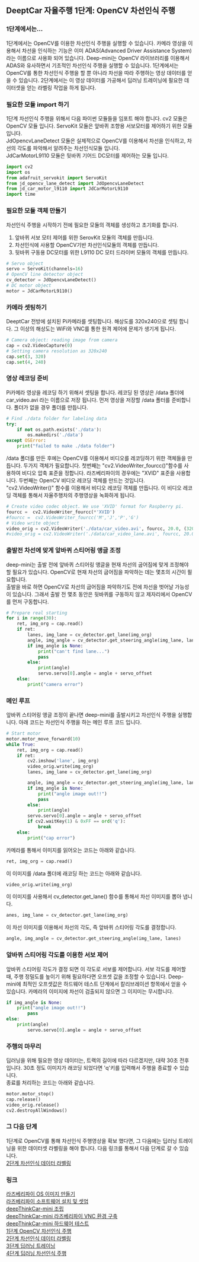 
## DeeptCar 자율주행 1단계: OpenCV 차선인식 주행  

### 1단계에서는...
1단계에서는 OpenCV를 이용한 차선인식 주행을 실행할 수 있습니다. 카메라 영상을 이용해서 차선을 인식하는 기능은 이미 ADAS(Advanced Driver Assistance System)라는 이름으로 사용화 되어 있습니다. Deep-mini는 OpenCV 라이브러리를 이용해서 ADAS와 유사하면서 기초적인 차선인식 주행을 실행할 수 있습니다. 1단계에서는 OpenCV를 통한 차선인식 주행을 할 뿐 아니라 차선을 따라 주행하는 영상 데이터를 얻을 수 있습니다. 2단계에서는 이 영상 데이터를 가공해서 딥러닝 트레이닝에 필요한 데이터셋을 얻는 라벨링 작업을 하게 됩니다. 

### 필요한 모듈 import 하기 
1단계 차선인식 주행을 위해서 다음 파이썬 모듈들을 임포트 해야 합니다. cv2 모듈은 OpenCV 모듈 입니다. ServoKit 모듈은 앞바퀴 조향용 서보모터를 제어하기 위한 모듈 입니다.     
JdOpencvLaneDetect 모듈은 실제적으로 OpenCV를 이용해서 차선을 인식하고, 차선의 각도를 파악해서 알려주는 차선인식모듈 입니다.     
JdCarMotorL9110 모듈은 뒷바퀴 기어드 DC모터를 제어하는 모듈 입니다. 

```python
import cv2
import os 
from adafruit_servokit import ServoKit
from jd_opencv_lane_detect import JdOpencvLaneDetect
from jd_car_motor_l9110 import JdCarMotorL9110
import time 
```

### 필요한 모듈 객체 만들기 
차선인식 주행을 시작하기 전에 필요한 모듈의 객체를 생성하고 초기화를 합니다. 
1. 앞바퀴 서보 모터 제어를 위한 SerovKit 모듈의 객체를 만듭니다. 
2. 차선인식에 사용할 OpenCV기반 차선인식모듈의 객체를 만듭니다. 
3. 뒷바퀴 구동용 DC모터를 위한 L9110 DC 모터 드라이버 모듈의 객체를 만듭니다. 

```python
# Servo object 
servo = ServoKit(channels=16)
# OpenCV line detector object
cv_detector = JdOpencvLaneDetect()
# DC motor object 
motor = JdCarMotorL9110()
```

### 카메라 셋팅하기 
DeeptCar 전방에 설치된 Pi카메라를 셋팅합니다. 해상도를 320x240으로 셋팅 합니다. 그 이상의 해상도는 WiFi와 VNC를 통한 원격 제어에 문제가 생기게 됩니다. 

```python
# Camera object: reading image from camera 
cap = cv2.VideoCapture(0)
# Setting camera resolution as 320x240
cap.set(3, 320)
cap.set(4, 240)
```

### 영상 레코딩 준비
Pi카메라 영상을 레코딩 하기 위해서 셋팅을 합니다. 레코딩 된 영상은 /data 폴더에 car_video.avi 라는 이름으로 저장 됩니다. 
먼저 영상을 저장할 /data 폴터를 준비합니다. 폴더가 없을 경우 폴더를 만듭니다. 

```python
# Find ./data folder for labeling data
try:
    if not os.path.exists('./data'):
        os.makedirs('./data')
except OSError:
    print("failed to make ./data folder")
```

/data 폴더를 만든 후에는 OpenCV를 이용해서 비디오를 레코딩하기 위한 객체들을 만듭니다. 두가지 객체가 필요합니다. 첫번째는 "cv2.VideoWriter_fourcc()"함수를 사용하여 비디오 압축 표준을 정합니다. 라즈베리파이의 경우에는 "XVID" 표준을 사용합니다. 두번째는 OpenCV 비디오 레코딩 객체를 만드는 것입니다. "cv2.VideoWriter()" 함수를 이용해서 비디오 레코딩 객체를 만듭니다. 이 비디오 레코딩 객체를 통해서 자율주행차의 주행영상을 녹화하게 됩니다. 

```python    
# Create video codec object. We use 'XVID' format for Raspberry pi.
fourcc =  cv2.VideoWriter_fourcc(*'XVID')
#fourcc =  cv2.VideoWriter_fourcc('M','J','P','G')
# Video write object
video_orig = cv2.VideoWriter('./data/car_video.avi', fourcc, 20.0, (320, 240))
#video_orig = cv2.VideoWriter('./data/car_video_lane.avi', fourcc, 20.0, (SCREEN_WIDTH, SCREEN_HEIGHT))
```

### 출발전 차선에 맞게 앞바퀴 스티어링 앵글 조정 
deep-mini는 출발 전에 앞바퀴 스티어링 앵글을 현재 차선의 굽어짐에 맞게 조정해야할 필요가 있습니다. OpenCV로 현재 차선의 굽어짐을 파악하는 데는 몇초의 시간이 필요합니다.    
출발을 바로 하면 OpenCV로 차선의 굽어짐을 파악하기도 전에 차선을 벗어날 가능성이 있습니다. 그래서 출발 전 몇초 동안은 뒷바퀴를 구동하지 않고 제자리에서 OpenCV를 먼저 구동합니다.    

```python
# Prepare real starting 
for i in range(30):
    ret, img_org = cap.read()
    if ret:
        lanes, img_lane = cv_detector.get_lane(img_org)
        angle, img_angle = cv_detector.get_steering_angle(img_lane, lanes)
        if img_angle is None:
            print("can't find lane...")
            pass
        else:
            print(angle)
            servo.servo[0].angle = angle + servo_offset			
    else:
        print("camera error")
```
		
###  메인 루프 
앞바퀴 스티어링 앵글 조정이 끝나면 deep-mini를 출발시키고 차선인식 주행을 실행합니다. 아래 코드는 차선인식 주행을 하는 메인 루프 코드 입니다.  

```python
# Start motor 
motor.motor_move_forward(10)
while True:
    ret, img_org = cap.read()
    if ret:
        cv2.imshow('lane', img_org)
        video_orig.write(img_org)
        lanes, img_lane = cv_detector.get_lane(img_org)

        angle, img_angle = cv_detector.get_steering_angle(img_lane, lanes)
        if img_angle is None:
            print("angle image out!!")
            pass
        else:
            print(angle)
        servo.servo[0].angle = angle + servo_offset
        if cv2.waitKey(1) & 0xFF == ord('q'):
            break
    else:
        print("cap error")
```

카메라를 통해서 이미지를 읽어오는 코드는 아래와 같습니다. 
```python
ret, img_org = cap.read()
```
이 이미지를 /data 폴더에 래코딩 하는 코드는 아래와 같습니다. 
```python
video_orig.write(img_org)
```
이 이미지를 사용해서 cv_detector.get_lane() 함수를 통해서 차선 이미지를 뽑아 냅니다. 
```python
anes, img_lane = cv_detector.get_lane(img_org)
```
이 차선 이미지를 이용해서 차선의 각도, 즉 앞바퀴 스티어링 각도를 결정합니다. 
```python
angle, img_angle = cv_detector.get_steering_angle(img_lane, lanes)
```
### 앞바퀴 스티어링 각도를 이용한 서보 제어 
앞바퀴 스티어링 각도가 결정 되면 이 각도로 서보를 제어합니다. 서보 각도를 제어할 때, 주행 정밀도를 높이기 위해 필요하다면 오프셋 값을 조정할 수 있습니다. Deep-mini에 최적인 오프셋값은 하드웨어 테스트 단계에서 칼리브레이션 항목에서 얻을 수 있습니다. 
카메라의 이미지에 차선이 검출되지 않으면 그 이지미는 무시합니다. 
```python
if img_angle is None:
    print("angle image out!!")
        pass
else:
    print(angle)
        servo.servo[0].angle = angle + servo_offset
```

### 주행의 마무리 
딥러닝을 위해 필요한 영상 데이터는, 트랙의 길이에 따라 다르겠지만, 대략 30초 전후 입니다. 30초 정도 이미지가 래코딩 되었다면 'q'키를 입력해서 주행을 종료할 수 있습니다.    
종료를 처리하는 코드는 아래와 같습니다. 
```python
motor.motor_stop()
cap.release()
video_orig.release()
cv2.destroyAllWindows() 
```

### 그 다음 단계 
1단계로 OpenCV를 통해 차선인식 주행영상을 확보 했다면, 그 다음에는 딥러닝 트레이닝을 위한 데이터셋 라벨링을 해야 합니다. 
다음 링크를 통해서 다음 단계로 갈 수 있습니다.    
[2단계 차선인식 데이터 라벨링](https://jd-edu.github.io/deepThinkCar_mini/doc/step_2)   

### 링크
[라즈베리파이 OS 이미지 만들기](https://jd-edu.github.io/deepThinkCar_mini/doc/os)      
[라즈베리파이 소프트웨어 설치 및 셋업](https://jd-edu.github.io/deepThinkCar_mini/doc/setup)       
[deepThinkCar-mini 조립](https://jd-edu.github.io/deepThinkCar_mini/doc/assembly)   
[deepThinkCar-mini 라즈베리파이 VNC 환경 구축](https://jd-edu.github.io/deepThinkCar_mini/doc/vnc)     
[deepThinkCar-mini 하드웨어 테스트](https://jd-edu.github.io/deepThinkCar_mini/doc/hardware)     
[1단계 OpenCV 차선인식 주행](https://jd-edu.github.io/deepThinkCar_mini/doc/step_1)        
[2단계 차선인식 데이터 라벨링](https://jd-edu.github.io/deepThinkCar_mini/doc/step_2)      
[3단계 딥러닝 트레이닝](https://jd-edu.github.io/deepThinkCar_mini/doc/step_3)     
[4단계 딥러닝 차선인식 주행](https://jd-edu.github.io/deepThinkCar_mini/doc/step_4)    





